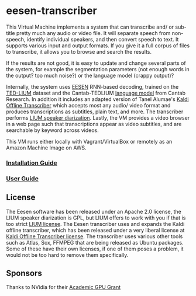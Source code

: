 # eesen-transcriber

This Virtual Machine implements a system that can transcribe and/ or sub-title pretty much any audio or video file. It will separate speech from non-speech, identify individual speakers, and then convert speech to text. It supports various input and output formats. If you give it a full corpus of files to transcribe, it allows you to browse and search the results.

If the results are not good, it is easy to update and change several parts of the system, for example the segmentation parameters (not enough words in the output? too much noise?) or the language model (crappy output)?

Internally, the system
uses [EESEN](https://github.com/yajiemiao/eesen) RNN-based decoding, trained on
the [TED-LIUM](http://www-lium.univ-lemans.fr/en/content/ted-lium-corpus) dataset and the Cantab-TEDLIUM [language model](http://cantabresearch.com/cantab-TEDLIUM.tar.bz2) from
Cantab Research. In addition it includes an adapted version of
Tanel Alumae's [Kaldi Offline Transcriber](https://github.com/alumae/kaldi-offline-transcriber) which accepts most any audio/
video format and produces transcriptions as subtitles, plain text, and more.
The transcriber performs [LIUM speaker diarization](http://www-lium.univ-lemans.fr/diarization/doku.php/welcome).
Lastly, the VM provides a video browser in a web page such that transcriptions appear as video subtitles, and are searchable by keyword across videos.

This VM runs either locally with Vagrant/VirtualBox or remotely as an Amazon Machine Image on AWS.

### [Installation Guide](https://github.com/srvk/eesen-transcriber/blob/master/INSTALL.md)

### [User Guide](https://github.com/srvk/eesen-transcriber/blob/master/USERGUIDE.md)

## License

The Eesen software has been released under an Apache 2.0 license, the LIUM speaker diarization is GPL, but LIUM offers to work with you if that is too strict [LIUM license](http://www-lium.univ-lemans.fr/diarization/doku.php/licence). The Eesen transcriber uses and expands the Kaldi offline transcriber, which has been released under a very liberal license at [Kaldi Offline Transcriber license](https://github.com/alumae/kaldi-offline-transcriber/blob/master/LICENSE). The transcriber uses various other tools such as Atlas, Sox, FFMPEG that are being released as Ubuntu packages. Some of these have their own licenses, if one of them poses a problem, it would not be too hard to remove them specifically.

## Sponsors

Thanks to NVidia for their [Academic GPU Grant](https://developer.nvidia.com/academic_gpu_seeding)
